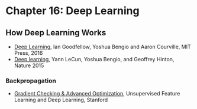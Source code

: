 # Chapter 16: Deep Learning

## How Deep Learning Works

- [Deep Learning](https://www.deeplearningbook.org/), Ian Goodfellow, Yoshua Bengio and Aaron Courville, MIT Press, 2016
- [Deep learning](https://www.nature.com/articles/nature14539), Yann LeCun, Yoshua Bengio, and Geoffrey Hinton, Nature 2015

### Backpropagation

- [Gradient Checking & Advanced Optimization](http://ufldl.stanford.edu/wiki/index.php/Gradient_checking_and_advanced_optimization), Unsupervised Feature Learning and Deep Learning, Stanford
